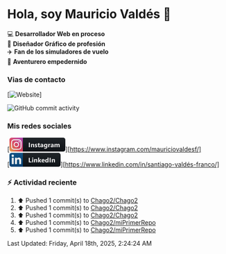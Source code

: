 # Hola, soy Mauricio Valdés 👋

:computer: **Desarrollador Web en proceso** <br> 
🎨 **Diseñador Gráfico de profesión** <br>
✈️ **Fan de los simuladores de vuelo** <br>
🚶 **Aventurero empedernido**<br>

### Vias de contacto

[![Website](https://chago2.github.io)]

![GitHub commit activity](https://img.shields.io/github/commit-activity/w/Chago2/Chago2)

### Mis redes sociales

[<img src="/assets/social/instagram.png"/>][https://www.instagram.com/mauriciovaldesf/]<br>
[<img src="/assets/social/linkedin.png"/>][https://www.linkedin.com/in/santiago-valdés-franco/]

### :zap: Actividad reciente

<!--RECENT_ACTIVITY:start-->
1. ⬆️ Pushed 1 commit(s) to [Chago2/Chago2](https://github.com/Chago2/Chago2)<br>
2. ⬆️ Pushed 1 commit(s) to [Chago2/Chago2](https://github.com/Chago2/Chago2)<br>
3. ⬆️ Pushed 1 commit(s) to [Chago2/Chago2](https://github.com/Chago2/Chago2)<br>
4. ⬆️ Pushed 1 commit(s) to [Chago2/miPrimerRepo](https://github.com/Chago2/miPrimerRepo)<br>
5. ⬆️ Pushed 1 commit(s) to [Chago2/miPrimerRepo](https://github.com/Chago2/miPrimerRepo)<br>
<!--RECENT_ACTIVITY:end-->

<!--RECENT_ACTIVITY:last_update-->
Last Updated: Friday, April 18th, 2025, 2:24:24 AM
<!--RECENT_ACTIVITY:last_update_end-->
